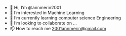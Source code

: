 - 👋 Hi, I’m @annmerin2001
- 👀 I’m interested in Machine Learning
- 🌱 I’m currently learning computer science Engineering
- 💞️ I’m looking to collaborate on ...
- 📫 How to reach me 2001annmerin@gmail.com

<!---
annmerin2001/annmerin2001 is a ✨ special ✨ repository because its `README.md` (this file) appears on your GitHub profile.
You can click the Preview link to take a look at your changes.
--->
